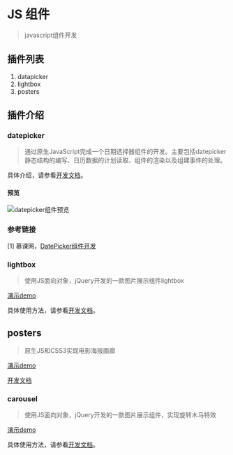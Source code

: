 # JS 组件
> javascript组件开发
## 插件列表

1. datapicker
2. lightbox
3. posters

## 插件介绍

### datepicker

> 通过原生JavaScript完成一个日期选择器组件的开发。主要包括datepicker静态结构的编写、日历数据的计划读取、组件的渲染以及组建事件的处理。

具体介绍，请参看[开发文档](https://github.com/lusg02/components/blob/master/datepicker/README.md#datepicker-开发文档)。

#### 预览

![datepicker组件预览](https://lusg02.github.io/components/assets/datepicker.gif)

### 参考链接
[1] 慕课网，[DatePicker组件开发](http://www.imooc.com/learn/820)

### lightbox

> 使用JS面向对象，jQuery开发的一款图片展示组件lightbox

[演示demo](https://lusg02.github.io/components/lightbox/lightbox.html)

具体使用方法，请参看[开发文档](https://github.com/lusg02/components/blob/master/carousel/README.md#carousel-开发文档)。

## posters
> 原生JS和CSS3实现电影海报画廊

[演示demo](https://lusg02.github.io/components/posters/index.html)

[开发文档](https://github.com/lusg02/components/tree/master/posters#jscss3-实现散列海报画廊)

### carousel

> 使用JS面向对象，jQuery开发的一款图片展示组件，实现旋转木马特效

[演示demo](https://lusg02.github.io/components/carousel/index.html)

具体使用方法，请参看[开发文档](https://github.com/lusg02/components/blob/master/carousel/README.md#carousel-开发文档)。
